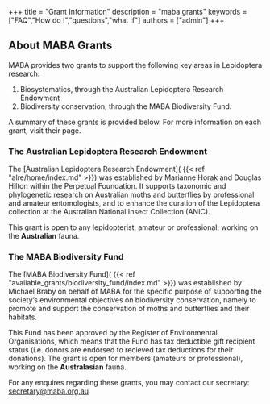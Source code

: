 +++
title = "Grant Information"
description = "maba grants"
keywords = ["FAQ","How do I","questions","what if"]
authors = ["admin"]
+++

## About MABA Grants

MABA provides two grants to support the following key areas in Lepidoptera research: 

1. Biosystematics, through the Australian Lepidoptera Research Endowment 
2. Biodiversity conservation, through the MABA Biodiversity Fund.

A summary of these grants is provided below. For more information on each grant, visit their page.

### **The Australian Lepidoptera Research Endowment**

The [Australian Lepidoptera Research Endowment]( {{< ref "alre/home/index.md" >}}) was established by Marianne Horak and Douglas Hilton within the Perpetual Foundation. It supports taxonomic and phylogenetic research on Australian moths and butterflies by professional and amateur entomologists, and to enhance the curation of the Lepidoptera collection at the Australian National Insect Collection (ANIC). 

This grant is open to any lepidopterist, amateur or professional, working on the **Australian** fauna. 


### **The MABA Biodiversity Fund**

The [MABA Biodiversity Fund]( {{< ref "available_grants/biodiversity_fund/index.md" >}}) was established by Michael Braby on behalf of MABA for the specific purpose of supporting the society’s environmental objectives on biodiversity conservation, namely to promote and support the conservation of moths and butterflies and their habitats. 

This Fund has been approved by the Register of Environmental Organisations, which means that the Fund has tax deductible gift recipient status (i.e. donors are endorsed to recieved tax deductions for their donations). The grant is open for members (amateurs or professional), working on the **Australasian** fauna. 

For any enquires regarding these grants, you may contact our secretary: secretary@maba.org.au

